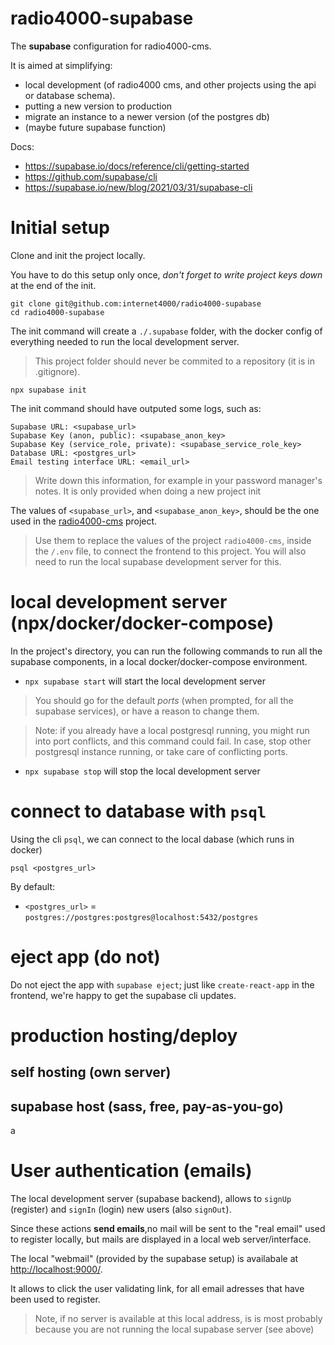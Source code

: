 # radio4000-supabase

The **supabase** configuration for radio4000-cms.

It is aimed at simplifying:
- local development (of radio4000 cms, and other projects using the
  api or database schema).
- putting a new version to production
- migrate an instance to a newer version (of the postgres db)
- (maybe future supabase function)

Docs:

- https://supabase.io/docs/reference/cli/getting-started
- https://github.com/supabase/cli
- https://supabase.io/new/blog/2021/03/31/supabase-cli

# Initial setup

Clone and init the project locally.

You have to do this setup only once, *don't forget to write project keys down* at the end of the init.

```
git clone git@github.com:internet4000/radio4000-supabase
cd radio4000-supabase
```

The init command will create a `./.supabase` folder, with the docker
config of everything needed to run the local development server.

> This project folder should never be commited to a repository (it is
> in .gitignore).

```
npx supabase init
```

The init command should have outputed some logs, such as:
```
Supabase URL: <supabase_url>
Supabase Key (anon, public): <supabase_anon_key>
Supabase Key (service_role, private): <supabase_service_role_key>
Database URL: <postgres_url>
Email testing interface URL: <email_url>
```

> Write down this information, for example in your password manager's
> notes. It is only provided when doing a new project init

The values of `<supabase_url>`, and `<supabase_anon_key>`, should be the one used in the [radio4000-cms]() project.

> Use them to replace the values of the project
> `radio4000-cms`, inside the `/.env` file, to connect the frontend to
> this project. You will also need to run the local supabase development server for this.

# local development server (npx/docker/docker-compose)

In the project's directory, you can run the following commands to run
all the supabase components, in a local docker/docker-compose
environment.

- `npx supabase start` will start the local development server

> You should go for the default *ports* (when prompted, for all the
> supabase services), or have a reason to change them.

> Note: if you already have a local postgresql running, you might run
> into port conflicts, and this command could fail. In case, stop
> other postgresql instance running, or take care of conflicting ports.

- `npx supabase stop` will stop the local development server

# connect to database with `psql`

Using the cli `psql`, we can connect to the local dabase (which runs in docker)

```
psql <postgres_url>

```

By default:
- `<postgres_url>` = `postgres://postgres:postgres@localhost:5432/postgres`


# eject app (do not)

Do not eject the app with `supabase eject`; just like
`create-react-app` in the frontend, we're happy to get the supabase
cli updates.

# production hosting/deploy

## self hosting (own server)

## supabase host (sass, free, pay-as-you-go)
a
# User authentication (emails)

The local development server (supabase backend), allows to `signUp`
(register) and `signIn` (login) new users (also `signOut`).

Since these actions **send emails**,no mail will be sent to the "real
email" used to register locally, but mails are displayed in a local
web server/interface.

The local "webmail" (provided by the supabase setup) is availabale at
[http://localhost:9000/](http://localhost:9000/).

It allows to click the user validating link, for all email
adresses that have been used to register.

> Note, if no server is available at this local address, is is most
> probably because you are not running the local supabase server (see
> above)
